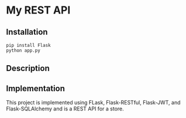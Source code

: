# My REST API

## Installation
```
pip install Flask
python app.py
```

## Description

## Implementation

This project is implemented using FLask, Flask-RESTful, Flask-JWT, and Flask-SQLAlchemy and is a REST API for a store.

